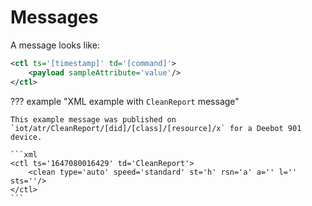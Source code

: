 # Messages

A message looks like:

```xml
<ctl ts='[timestamp]' td='[command]'>
    <payload sampleAttribute='value'/>
</ctl>
```

??? example "XML example with `CleanReport` message"

    This example message was published on `iot/atr/CleanReport/[did]/[class]/[resource]/x` for a Deebot 901 device.

    ```xml
    <ctl ts='1647080016429' td='CleanReport'>
        <clean type='auto' speed='standard' st='h' rsn='a' a='' l='' sts=''/>
    </ctl>
    ```
